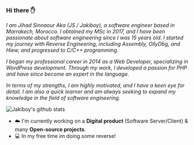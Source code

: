 ### Hi there ✋

*I am Jihad Sinnaour Aka (JS / Jakiboy), a software engineer based in Marrakech, Morocco. I obtained my MSc in 2017, and I have been passionate about software engineering since I was 15 years old. I started my journey with Reverse Engineering, including Assembly, OllyDbg, and Hiew, and progressed to C/C++ programming.*

*I began my professional career in 2014 as a Web Developer, specializing in WordPress development. Through my work, I developed a passion for PHP and have since become an expert in the language.*

*In terms of my strengths, I am highly motivated, and I have a keen eye for detail. I am also a quick learner and am always seeking to expand my knowledge in the field of software engineering.*

![Jakiboy's github stats](https://github-readme-stats.vercel.app/api?username=Jakiboy&show_icons=true&theme=codeSTACKr)

- ☁️ I'm currently working on a **Digital product** (Software Server/Client) & many **Open-source projects**.
- 💻 In my free time im doing some reverse!
